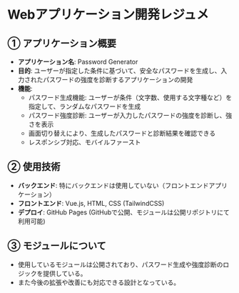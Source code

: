 # Webアプリケーション開発レジュメ

## ① アプリケーション概要

- **アプリケーション名**: Password Generator
- **目的**: ユーザーが指定した条件に基づいて、安全なパスワードを生成し、入力されたパスワードの強度を診断するアプリケーションの開発
- **機能**:
  - パスワード生成機能: ユーザーが条件（文字数、使用する文字種など）を指定して、ランダムなパスワードを生成
  - パスワード強度診断: ユーザーが入力したパスワードの強度を診断し、強さを表示
  - 画面切り替えにより、生成したパスワードと診断結果を確認できる
  - レスポンシブ対応、モバイルファースト

## ② 使用技術

- **バックエンド**: 特にバックエンドは使用していない（フロントエンドアプリケーション）
- **フロントエンド**: Vue.js, HTML, CSS (TailwindCSS)
- **デプロイ**: GitHub Pages (GitHubで公開、モジュールは公開リポジトリにて利用可能)

## ③ モジュールについて

- 使用しているモジュールは公開されており、パスワード生成や強度診断のロジックを提供している。
- また今後の拡張や改善にも対応できる設計となっている。
